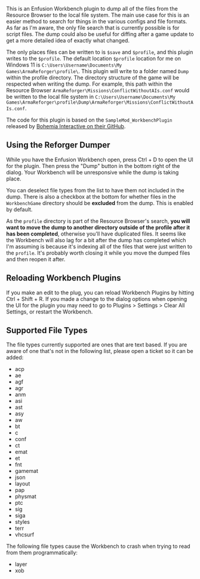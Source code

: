 This is an Enfusion Workbench plugin to dump all of the files from the Resource Browser to the local file system. The main use case for this is an easier method to search for things in the various configs and file formats. As far as I'm aware, the only file search that is currently possible is for script files. The dump could also be useful for diffing after a game update to get a more detailed idea of exactly what changed.

The only places files can be written to is `$save` and `$profile`, and this plugin writes to the `$profile`. The default location `$profile` location for me on Windows 11 is `C:\Users\Username\Documents\My Games\ArmaReforger\profile\`. This plugin will write to a folder named `Dump` within the profile directory. The directory structure of the game will be respected when writing the dump. For example, this path within the Resource Browser `ArmaReforger\Missions\ConflictWithoutAIs.conf` would be written to the local file system in `C:\Users\Username\Documents\My Games\ArmaReforger\profile\Dump\ArmaReforger\Missions\ConflictWithoutAIs.conf`.

The code for this plugin is based on the `SampleMod_WorkbenchPlugin` released by [Bohemia Interactive on their GitHub](https://github.com/BohemiaInteractive/Arma-Reforger-Samples).

## Using the Reforger Dumper
While you have the Enfusion Workbench open, press Ctrl + D to open the UI for the plugin. Then press the "Dump" button in the bottom right of the dialog. Your Workbench will be unresponsive while the dump is taking place.

You can deselect file types from the list to have them not included in the dump. There is also a checkbox at the bottom for whether files in the `WorkbenchGame` directory should be **excluded** from the dump. This is enabled by default.

As the `profile` directory is part of the Resource Browser's search, **you will want to move the dump to another directory outside of the profile after it has been completed**, otherwise you'll have duplicated files. It seems like the Workbench will also lag for a bit after the dump has completed which I'm assuming is because it's indexing all of the files that were just written to the `profile`. It's probably worth closing it while you move the dumped files and then reopen it after.

## Reloading Workbench Plugins
If you make an edit to the plug, you can reload Workbench Plugins by hitting Ctrl + Shift + R. If you made a change to the dialog options when opening the UI for the plugin you may need to go to Plugins > Settings > Clear All Settings, or restart the Workbench.

## Supported File Types
The file types currently supported are ones that are text based. If you are aware of one that's not in the following list, please open a ticket so it can be added:
* acp
* ae
* agf
* agr
* anm
* asi
* ast
* asy
* aw
* bt
* c
* conf
* ct
* emat
* et
* fnt
* gamemat
* json
* layout
* pap
* physmat
* ptc
* sig
* siga
* styles
* terr
* vhcsurf

The following file types cause the Workbench to crash when trying to read from them programmatically:
* layer
* xob
